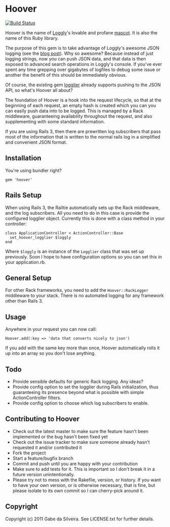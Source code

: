 Hoover
======

[![Build Status](https://secure.travis-ci.org/dasil003/hoover.png)](http://travis-ci.org/dasil003/hoover)

Hoover is the name of [Loggly](http://loggly.com)'s lovable and profane [mascot](http://www.facebook.com/hooverloggly).  It is also the name of this Ruby library.

The purpose of this gem is to take advantage of Loggly's awesome JSON logging (see the [blog post](http://loggly.com/blog/2011/06/on-the-way-to-impressive/)).  Why so awesome?  Because instead of just logging strings, now you can push JSON data, and that data is then exposed to advanced search operations in Loggly's console.  If you've ever spent any time grepping over gigabytes of logfiles to debug some issue or another the benefit of this should be immediately obvious.

Of course, the existing gem [logglier](https://github.com/freeformz/logglier) already supports pushing to the JSON API, so what's Hoover all about?

The foundation of Hoover is a hook into the request lifecycle, so that at the beginning of each request, an empty hash
is created which you can you can easily push data into to be logged.  This is managed by a Rack middleware, guaranteeing
availability throughout the request, and also supplementing with some standard information.

If you are using Rails 3, then there are prewritten log subscribers that pass most of the information that is written to
the normal rails log in a simplified and convenient JSON format.


## Installation

You're using bundler right?

    gem 'hoover'


## Rails Setup

When using Rails 3, the Railtie automatically sets up the Rack middleware, and the log subscribers.  All you need to do
in this case is provide the configured logglier object.  Currently this is done with a class method in your controller:

    class ApplicationController < ActionController::Base
      set_hoover_logglier $loggly
    end

Where `$loggly` is an instance of the `Logglier` class that was set up previously.  Soon I hope to have configuration
options so you can set this in your application.rb.


## General Setup

For other Rack frameworks, you need to add the `Hoover::RackLogger` middleware to your stack.  There is no automated
logging for any framework other than Rails 3.


## Usage

Anywhere in your request you can now call:

    Hoover.add(:key => 'data that converts nicely to json')

If you add with the same key more than once, Hoover automatically rolls it up into an array so you don't lose anything.


## Todo

* Provide sensible defaults for generic Rack logging.  Any ideas?
* Provide config option to set the logglier during Rails initialization, thus guaranteeing its presence beyond what is
  possible with simple ActionController filters.
* Provide config option to choose which log subscribers to enable.


## Contributing to Hoover
 
* Check out the latest master to make sure the feature hasn't been implemented or the bug hasn't been fixed yet
* Check out the issue tracker to make sure someone already hasn't requested it and/or contributed it
* Fork the project
* Start a feature/bugfix branch
* Commit and push until you are happy with your contribution
* Make sure to add tests for it. This is important so I don't break it in a future version unintentionally.
* Please try not to mess with the Rakefile, version, or history. If you want to have your own version, or is otherwise
  necessary, that is fine, but please isolate to its own commit so I can cherry-pick around it.


## Copyright

Copyright (c) 2011 Gabe da Silveira. See LICENSE.txt for further details.

